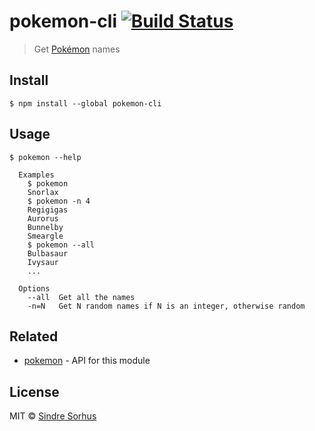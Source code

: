 # pokemon-cli [![Build Status](https://travis-ci.org/sindresorhus/pokemon-cli.svg?branch=master)](https://travis-ci.org/sindresorhus/pokemon-cli)

> Get [Pokémon](https://en.wikipedia.org/wiki/Pok%C3%A9mon) names


## Install

```
$ npm install --global pokemon-cli
```


## Usage

```
$ pokemon --help

  Examples
    $ pokemon
    Snorlax
    $ pokemon -n 4
    Regigigas
    Aurorus
    Bunnelby
    Smeargle
    $ pokemon --all
    Bulbasaur
    Ivysaur
    ...

  Options
    --all  Get all the names
    -n=N   Get N random names if N is an integer, otherwise random
```


## Related

- [pokemon](https://github.com/sindresorhus/pokemon) - API for this module


## License

MIT © [Sindre Sorhus](https://sindresorhus.com)
